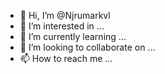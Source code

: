 - 👋 Hi, I’m @Njrumarkvl
- 👀 I’m interested in ...
- 🌱 I’m currently learning ...
- 💞️ I’m looking to collaborate on ...
- 📫 How to reach me ...

<!---
Njrumarkvl/Njrumarkvl is a ✨ special ✨ repository because its `README.md` (this file) appears on your GitHub profile.
You can click the Preview link to take a look at your changes.
--->
